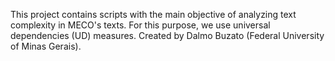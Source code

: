 This project contains scripts with the main objective of analyzing text complexity in MECO's texts. For this purpose, we use universal dependencies (UD) measures. Created by Dalmo Buzato (Federal University of Minas Gerais).
